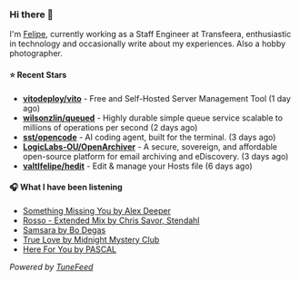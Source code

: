 ### Hi there 👋

I'm [Felipe](https://felipevm.com), currently working as a Staff Engineer at Transfeera, enthusiastic in technology and occasionally write about my experiences. Also a hobby photographer.

#### ⭐ Recent Stars
- **[vitodeploy/vito](https://github.com/vitodeploy/vito)** - Free and Self-Hosted  Server Management Tool (1 day ago)
- **[wilsonzlin/queued](https://github.com/wilsonzlin/queued)** - Highly durable simple queue service scalable to millions of operations per second (2 days ago)
- **[sst/opencode](https://github.com/sst/opencode)** - AI coding agent, built for the terminal. (3 days ago)
- **[LogicLabs-OU/OpenArchiver](https://github.com/LogicLabs-OU/OpenArchiver)** - A secure, sovereign, and affordable open-source platform for email archiving and eDiscovery. (3 days ago)
- **[valtlfelipe/hedit](https://github.com/valtlfelipe/hedit)** - Edit &amp; manage your Hosts file (6 days ago)

#### 🎧 What I have been listening
- [Something Missing You by Alex Deeper](https://open.spotify.com/track/5A6SDxlgbqW6afVrH6jVWC)
- [Rosso - Extended Mix by Chris Savor, Stendahl](https://open.spotify.com/track/2g5mHRbe5sZfGKx7IlExwX)
- [Samsara by Bo Degas](https://open.spotify.com/track/6k8tSqgqGYia2gNoRTzPrW)
- [True Love by Midnight Mystery Club](https://open.spotify.com/track/0ZBwE5rOStMylP8W033Mrd)
- [Here For You by PASCAL](https://open.spotify.com/track/5g37EVlHWRlSeWkvhvTrhW)

_Powered by [TuneFeed](https://tunefeed.app?ref=github.com)_
